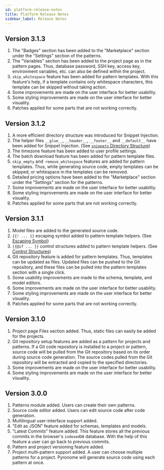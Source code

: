```yaml
---
id: platform-release-notes
title: Platform Release Notes
sidebar_label: Release Notes
---
```


<a id="aHeaderMenuAnchor" data-header-menu="Docs"></a>

## Version 3.1.3

1. The "Badges" section has been added to the "Marketplace" section under the "Settings" section of the patterns.
2. The "Variables" section has been added to the project page as in the pattern pages. Thus, database password, SSH key, access key, environment variables, etc. can also be defined within the project.
3. `skip_whitespace` feature has been added for pattern templates. With this feature's help, if a template contains only whitespace characters, this template can be skipped without taking action.
4. Some improvements are made on the user interface for better usability.
5. Some styling improvements are made on the user interface for better visuality.
6. Patches applied for some parts that are not working correctly.

## Version 3.1.2

1. A more efficient directory structure was introduced for Snippet Injection.
2. The helper files `__glue__`, `__header__`, `__footer__` and `__default__` have been added for Snippet Injection. (See [`snippets` Directory Structure](/latest/en/docs/reference-snippet-injection/#snippets-directory-structure))
3. The timezone feature has been added to user profile settings.
4. The batch download feature has been added for pattern template files.
5. `skip_empty` and` remove_whitespace` features are added for pattern templates. Thus, while generating source code, empty templates can be skipped, or whitespace in the templates can be removed.
6. Detailed pricing options have been added to the "Marketplace" section under the "Settings" section for the patterns.
7. Some improvements are made on the user interface for better usability.
8. Some styling improvements are made on the user interface for better visuality.
9. Patches applied for some parts that are not working correctly.

## Version 3.1.1

1. Model files are added to the generated source code.
2. `{{! ... }}` escaping symbol added to pattern template helpers. (See [Escaping Symbol](/latest/en/docs/reference-pattern-template-source-helpers/#escaping-symbol))
3. `{{@if ... }}` control structures added to pattern template helpers. (See [Control Structures](/latest/en/docs/reference-pattern-template-source-helpers/#control-structures))
4. Git repository feature is added for pattern templates. Thus, templates can be updated as files. Updated files can be pushed to the Git repository, and these files can be pulled into the pattern templates section with a single click.
5. Some usability improvements are made to the schema, template, and model editors.
6. Some improvements are made on the user interface for better usability.
7. Some styling improvements are made on the user interface for better visuality.
8. Patches applied for some parts that are not working correctly.

## Version 3.1.0

1. Project page Files section added. Thus, static files can easily be added for the projects.
2. Git repository setup features are added as a pattern for projects and patterns. If a Git code repository is installed to a project or pattern, source code will be pulled from the Git repository based on its order during source code generation. The source codes pulled from the Git repository will be extracted and copied to the specified directories.
3. Some improvements are made on the user interface for better usability.
4. Some styling improvements are made on the user interface for better visuality.

## Version 3.0.0

1. Patterns module added. Users can create their own patterns.
2. Source code editor added. Users can edit source code after code generation.
3. Multilingual user-interface support added.
4. "Edit as JSON" feature added for schemas, templates and models.
5. "Latest Commits" feature added. This feature stores all the previous commits in the browser's `indexedDB` database. With the help of this feature a user can go back to previous commits.
6. Pattern and project versioning feature added.
7. Project multi-pattern support added. A user can choose multiple patterns for a project. Pyronome will generate source code using each pattern at once.